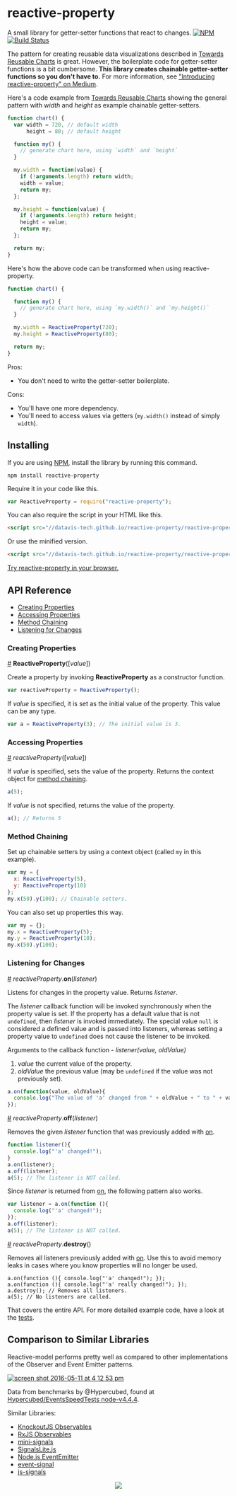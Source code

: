 # reactive-property

A small library for getter-setter functions that react to changes. [![NPM](https://nodei.co/npm/reactive-property.png?mini=true)](https://npmjs.org/package/reactive-property) [![Build Status](https://travis-ci.org/datavis-tech/reactive-property.svg?branch=master)](https://travis-ci.org/curran/reactive-property)

The pattern for creating reusable data visualizations described in [Towards Reusable Charts](https://bost.ocks.org/mike/chart/) is great. However, the boilerplate code for getter-setter functions is a bit cumbersome. **This library creates chainable getter-setter functions so you don't have to.** For more information, see ["Introducing reactive-property" on Medium](https://medium.com/@currankelleher/introducing-reactive-property-4b41a8bdcc8e).

Here's a code example from [Towards Reusable Charts](https://bost.ocks.org/mike/chart/) showing the general pattern with *width* and *height* as example chainable getter-setters.

```javascript
function chart() {
  var width = 720, // default width
      height = 80; // default height

  function my() {
    // generate chart here, using `width` and `height`
  }

  my.width = function(value) {
    if (!arguments.length) return width;
    width = value;
    return my;
  };

  my.height = function(value) {
    if (!arguments.length) return height;
    height = value;
    return my;
  };

  return my;
}
```

Here's how the above code can be transformed when using reactive-property.

```javascript
function chart() {

  function my() {
    // generate chart here, using `my.width()` and `my.height()`
  }

  my.width = ReactiveProperty(720);
  my.height = ReactiveProperty(80);

  return my;
}
```

Pros:

 * You don't need to write the getter-setter boilerplate.

Cons:

 * You'll have one more dependency.
 * You'll need to access values via getters (`my.width()` instead of simply `width`).

## Installing

If you are using [NPM](https://www.npmjs.com), install the library by running this command.

`npm install reactive-property`

Require it in your code like this.

```javascript
var ReactiveProperty = require("reactive-property");
```

You can also require the script in your HTML like this.

```html
<script src="//datavis-tech.github.io/reactive-property/reactive-property-v0.9.0.js"></script>
```

Or use the minified version.

```html
<script src="//datavis-tech.github.io/reactive-property/reactive-property-v0.9.0.min.js"></script>
```

[Try reactive-property in your browser.](https://tonicdev.com/573098b1f32f57120089aef5/573098b1f32f57120089aef6)

## API Reference

* [Creating Properties](#creating-properties)
* [Accessing Properties](#accessing-properties)
* [Method Chaining](#method-chaining)
* [Listening for Changes](#listening-for-changes)

### Creating Properties

<a name="reactive-property-constructor" href="#reactive-property-constructor">#</a> <b>ReactiveProperty</b>([<i>value</i>])

Create a property by invoking **ReactiveProperty** as a constructor function.

```javascript
var reactiveProperty = ReactiveProperty();
```

If *value* is specified, it is set as the initial value of the property. This value can be any type.

```javascript
var a = ReactiveProperty(3); // The initial value is 3.
```

### Accessing Properties 

<a name="getter-setter" href="#getter-setter">#</a> <i>reactiveProperty</i>([<i>value</i>])

If *value* is specified, sets the value of the property. Returns the context object for [method chaining](#method-chaining).

```javascript
a(5);
```

If *value* is not specified, returns the value of the property.

```javascript
a(); // Returns 5
```

### Method Chaining

Set up chainable setters by using a context object (called `my` in this example).

```javascript
var my = {
  x: ReactiveProperty(5),
  y: ReactiveProperty(10)
};
my.x(50).y(100); // Chainable setters.
```

You can also set up properties this way.

```javascript
var my = {};
my.x = ReactiveProperty(5);
my.y = ReactiveProperty(10);
my.x(50).y(100);
```

### Listening for Changes

<a name="on" href="#on">#</a> <i>reactiveProperty</i>.<b>on</b>(<i>listener</i>)

Listens for changes in the property value. Returns *listener*.

The *listener* callback function will be invoked synchronously when the property value is set. If the property has a default value that is not `undefined`, then *listener* is invoked immediately. The special value `null` is considered a defined value and is passed into listeners, whereas setting a property value to `undefined` does not cause the listener to be invoked.

Arguments to the callback function - *listener(value, oldValue)*

 1. *value* the current value of the property.
 2. *oldValue* the previous value (may be `undefined` if the value was not previously set).

```javascript
a.on(function(value, oldValue){
  console.log("The value of 'a' changed from " + oldValue + " to " + value);
});
```

<a name="off" href="#off">#</a> <i>reactiveProperty</i>.<b>off</b>(<i>listener</i>)

Removes the given *listener* function that was previously added with [on](#on).

```javascript
function listener(){
  console.log("'a' changed!");
}
a.on(listener);
a.off(listener);
a(5); // The listener is NOT called.
```

Since *listener* is returned from [on](#on), the following pattern also works.

```javascript
var listener = a.on(function (){
  console.log("'a' changed!");
});
a.off(listener);
a(5); // The listener is NOT called.
```

<a name="destroy" href="#destroy">#</a> <i>reactiveProperty</i>.<b>destroy</b>()

Removes all listeners previously added with [on](#on). Use this to avoid memory leaks in cases where you know properties will no longer be used.

```
a.on(function (){ console.log("'a' changed!"); });
a.on(function (){ console.log("'a' really changed!"); });
a.destroy(); // Removes all listeners.
a(5); // No listeners are called.
```

That covers the entire API. For more detailed example code, have a look at the [tests](https://github.com/datavis-tech/reactive-property/blob/master/test.js).

## Comparison to Similar Libraries
Reactive-model performs pretty well as compared to other implementations of the Observer and Event Emitter patterns.

[![screen shot 2016-05-11 at 4 12 53 pm](https://cloud.githubusercontent.com/assets/68416/15179529/00cabbe4-179a-11e6-9c7e-023e26f17f35.png)](http://bl.ocks.org/curran/d02ad2dbe0fe688e46c45c3a7f001f50)

Data from benchmarks by @Hypercubed, found at [Hypercubed/EventsSpeedTests node-v4.4.4](https://github.com/Hypercubed/EventsSpeedTests/blob/master/results/node-v4.4.4.md#emit-one-parameter).

Similar Libraries:

 * [KnockoutJS Observables](http://knockoutjs.com/documentation/observables.html)
 * [RxJS Observables](https://github.com/Reactive-Extensions/RxJS/blob/master/doc/api/core/observable.md)
 * [mini-signals](https://github.com/Hypercubed/mini-signals)
 * [SignalsLite.js](https://github.com/CaptainN/SignalsLite.js)
 * [Node.js EventEmitter](https://nodejs.org/api/events.html#events_class_eventemitter)
 * [event-signal](https://github.com/r-park/event-signal)
 * [js-signals](https://millermedeiros.github.io/js-signals/)

<p align="center">
  <a href="https://datavis.tech/">
    <img src="https://cloud.githubusercontent.com/assets/68416/15298394/a7a0a66a-1bbc-11e6-9636-367bed9165fc.png">
  </a>
</p>
